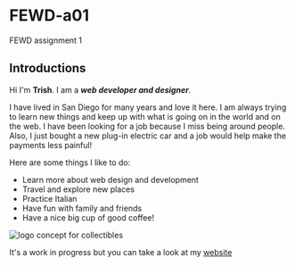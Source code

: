# FEWD-a01
FEWD assignment 1

## Introductions
Hi I'm **Trish**. I am a _**web developer and designer**_.

I have lived in San Diego for many years and love it here. I am always trying to learn new things and keep up with what is going on in the world and on the web. I have been looking for a job because I miss being around people. Also, I just bought a new plug-in electric car and a job would help make the payments less painful! 

Here are some things I like to do:
* Learn more about web design and development
* Travel and explore new places
* Practice Italian
* Have fun with family and friends
* Have a nice big cup of good coffee!

![logo concept for collectibles](https://trishdaugherty.com/wp-content/uploads/teacup-logomark-2.jpg)

It's a work in progress but you can take a look at my [website](https://trishdaugherty.com/)
